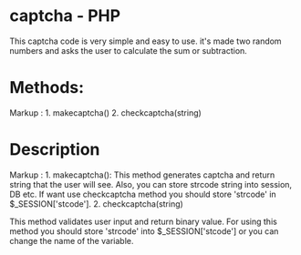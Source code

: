 # captcha - PHP
This captcha code is very simple and easy to use. it's made two random numbers and asks the user to calculate the sum or subtraction.
# Methods:
 Markup : 1. makecaptcha()
          2. checkcaptcha(string)
# Description

 Markup : 1. makecaptcha():
This method generates captcha and return string that the user will see. Also, you can store strcode string into session, DB etc.
If want use checkcaptcha method you should store 'strcode' in $_SESSION['stcode'].
          2. checkcaptcha(string)
          
This method validates user input and return binary value. For using this method you should store 'strcode' into $_SESSION['stcode'] or
you can change the name of the variable.
